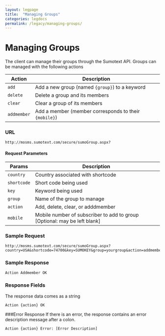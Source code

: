 ```yaml
---
layout: legpage
title:  "Managing Groups"
categories: legdocs
permalink: /legacy/managing-groups/
---
```


Managing Groups
=====

The client can manage their groups through the Sumotext API. Groups can be managed with the following actions

Action | Description
----- | -----
`add` | Add a new group (named `{group}`) to a keyword
`delete` | Delete a group and its members
`clear` | Clear a group of its members
`addmember` | Add a member (member corresponds to their `{mobile}`)

### URL
<pre class="code"><code>http://mosms.sumotext.com/secure/sumoGroup.aspx?</code></pre>

#### Request Parameters
Params | Description
----|----
`country` | Country associated with shortcode
`shortcode` | Short code being used
`key` | Keyword being used
`group` | Name of the group to manage
`action` | Add, delete, clear, or adddmember
`mobile` | Mobile number of subscriber to add to group [Optional: may be left blank]

### Sample Request

<pre class="code"><code>http://mosms.sumotext.com/secure/sumoGroup.aspx?country=USA&shortcode=74700&key=SUMOKEY&group=yourgroup&action=addmember&mobile=5015551234
</code></pre>


### Sample Response
<pre class="code"><code>Action Addmember OK
</code></pre>

### Response Fields
The response data comes as a string 
<pre class="code"><code>Action {action} OK</code></pre>

###Error Response
If there is an error, the response contains an error description message after a colon.
<pre class="code"><code>Action {action} Error: [Error Description]</code></pre>
